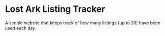 # Lost Ark Listing Tracker
A simple website that keeps track of how many listings (up to 20) have been used each day. 
